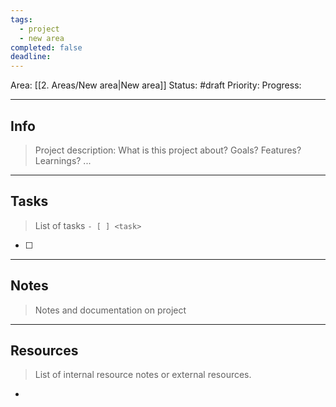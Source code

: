 ```yaml
---
tags:
  - project
  - new area
completed: false
deadline: 
---
```

Area: [[2. Areas/New area|New area]]
Status: #draft 
Priority: 
Progress: 
___
## Info
> Project description: What is this project about? Goals? Features? Learnings? ...


___
## Tasks
> List of tasks `- [ ] <task>`

- [ ] 

___
## Notes
> Notes and documentation on project


___
## Resources
> List of internal resource notes or external resources.

- 